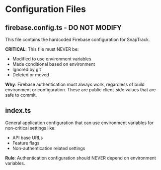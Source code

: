 # Configuration Files

## firebase.config.ts - DO NOT MODIFY

This file contains the hardcoded Firebase configuration for SnapTrack. 

**CRITICAL**: This file must NEVER be:
- Modified to use environment variables
- Made conditional based on environment
- Ignored by git
- Deleted or moved

**Why**: Firebase authentication must always work, regardless of build environment or configuration. These are public client-side values that are safe to commit.

## index.ts

General application configuration that can use environment variables for non-critical settings like:
- API base URLs
- Feature flags
- Non-authentication related settings

**Rule**: Authentication configuration should NEVER depend on environment variables.